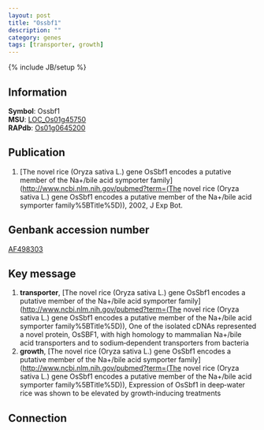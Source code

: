 ```yaml
---
layout: post
title: "Ossbf1"
description: ""
category: genes
tags: [transporter, growth]
---
```

{% include JB/setup %}

## Information
__Symbol__: Ossbf1  
__MSU__: [LOC_Os01g45750](http://rice.plantbiology.msu.edu/cgi-bin/ORF_infopage.cgi?orf=LOC_Os01g45750)  
__RAPdb__: [Os01g0645200](http://rapdb.dna.affrc.go.jp/viewer/gbrowse_details/irgsp1?name=Os01g0645200)  

## Publication
1. [The novel rice (Oryza sativa L.) gene OsSbf1 encodes a putative member of the Na+/bile acid symporter family](http://www.ncbi.nlm.nih.gov/pubmed?term=(The novel rice (Oryza sativa L.) gene OsSbf1 encodes a putative member of the Na+/bile acid symporter family%5BTitle%5D)), 2002, J Exp Bot.

## Genbank accession number
[AF498303](http://www.ncbi.nlm.nih.gov/nuccore/AF498303)

## Key message
1. __transporter__, [The novel rice (Oryza sativa L.) gene OsSbf1 encodes a putative member of the Na+/bile acid symporter family](http://www.ncbi.nlm.nih.gov/pubmed?term=(The novel rice (Oryza sativa L.) gene OsSbf1 encodes a putative member of the Na+/bile acid symporter family%5BTitle%5D)),  One of the isolated cDNAs represented a novel protein, OsSBF1, with high homology to mammalian Na+/bile acid transporters and to sodium‐dependent transporters from bacteria
2. __growth__, [The novel rice (Oryza sativa L.) gene OsSbf1 encodes a putative member of the Na+/bile acid symporter family](http://www.ncbi.nlm.nih.gov/pubmed?term=(The novel rice (Oryza sativa L.) gene OsSbf1 encodes a putative member of the Na+/bile acid symporter family%5BTitle%5D)),  Expression of OsSbf1 in deep‐water rice was shown to be elevated by growth‐inducing treatments

## Connection


